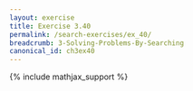 ```yaml
---
layout: exercise
title: Exercise 3.40
permalink: /search-exercises/ex_40/
breadcrumb: 3-Solving-Problems-By-Searching
canonical_id: ch3ex40
---
```


{% include mathjax_support %}
